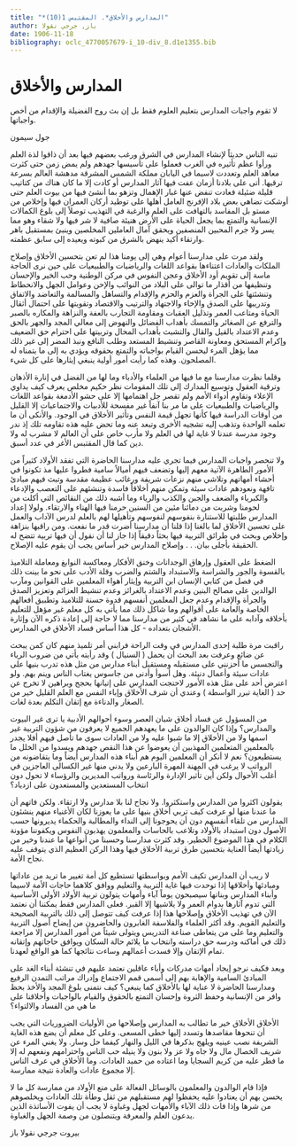```yaml
---
title: "*المدارس والأخلاق*. المقتبس 1(10)"
author: باز, جرجي نقولا
date: 1906-11-18
bibliography: oclc_4770057679-i_10-div_8.d1e1355.bib
---
```




#  المدارس والأخلاق 


 لا تقوم واجبات المدارس بتعليم العلوم فقط بل إن بث روح الفضيلة والإقدام من أخص واجباتها. 

 جول سيمون 

 تنبه الناس حديثاً لإنشاء المدارس في الشرق ورغب بعضهم فيها بعد أن ذاقوا لذة العلم ورأوا عظم تأثيره في الغرب فعملوا على تأسيسها جهدهم ولم يمض زمن حتى كثرت معاهد العلم وتعددت لاسيما في اليابان مملكة الشمس المشرقة مدهشة العالم بسرعة ترقيها. أتى على بلادنا أزمان عفت فيها آثار المدارس أو كادت إلا ما كان هناك من كتاتيب قليلة ضئيلة فعادت تنفض عنها غبار الإهمال وتزهو بما أنشئ فيها من بيوت العلم حتى أوشكت تضاهي بعض بلاد الإفرنج العامل أهلها على توطيد أركان العمران فيها وإخلاص من مستو بل المفاسد بالتهافت على العلم والرغبة في التهذيب توصلاً إلى بلوغ الكمالات الإنسانية والتمتع بما يجعل الحياة على الأرض هنيئة صافية لا شر فيها ولا شقاء وهو مما يسر ولا جرم المحبين المنصفين ويحقق آمال العاملين المخلصين وينبئ بمستقبل باهر وارتقاء أكيد ينهض بالشرق من كبوته ويعيده إلى سابق عظمته. 

 ولقد مرت على مدارسنا أعوام وهي إلى يومنا هذا لم تعن بتحسين الأخلاق وإصلاح الملكات والعادات اعتناءها بقواعد اللغات والرياضيات والطبيعيات على حين نرى الحاجة ماسة إلى تقويم أود الأخلاق وعجن النفوس في مركن الوطنية وحب الخير والإحسان وتنظيفها من أقذار ما توالى على البلاد من النوائب والإحن وعوامل الجهل والانحطاط وتنشئتها على الجرأة والعزم والحزم والإقدام والتساهل والمسالمة والتعاضد والاتفاق وتدريبها على الصدق والإخاء والاجتهاد والترتيب والاقتصاد وتقويتها على احتمال أثقال الحياة ومتاعب العمر وتذليل العقبات ومقاومة التجارب بالعفة والنزاهة والمكاره بالصبر والترفع عن الصغائر والتمسك بأهداب الفضائل والنهوض إلى معالي المجد والجهر بالحق وعدم الاعتداد بالقيل والقال والتشبث بأهداب المحال وتربيتها على احترام حق الضعيف وإكرام المستحق ومعاونة القاصر وتنشيط المستعد وطلب النافع ونبذ المضر إلى غير ذلك مما يؤهل المرء ليحسن القيام بواجباته والتمتع بحقوقه ويؤدي به إلى ما يتمناه له   المصلحون. وهذه كما رأيت أمور أولية ينبغي إيثارها على كل شيء. 

 وقلما نظرت مدارسنا مع ما فيها من العلماء والأدباء وما لها من الفضل في إنارة الأذهان   وترقية العقول وتوسيع المدارك إلى تلك المقومات نظر حكيم مخلص يعرف كيف يداوي الإعلاء وتقاوم أدواء الأمم ولم تقصر جل اهتمامها إلا على حشو الأدمغة بقواعد اللغات والرياضيات والطبيعيات على ما مر بنا آنفاً غير مفسحة للأدبيات والاجتماعيات إلا القليل من أوقات الدراسة فيها كأنها تجهل قيمة النفس وتأثير الأخلاق في الوجود. والأنكى أن ما تعلمه الواحدة وتذهب إليه تشجيه الأخرى وتبعد عنه وما تحض عليه هذه تقاومه تلك إذ ندر وجود مدرسة عندنا لا غاية لها في العلم ولا مأرب خاص على أن العالم لا مشرب له ولا دين كما قال المقتبس الأغر في عدد أسبق. 

 ولا تنحصر واجبات المدارس فيما تجري عليه مدارسنا الحاضرة التي تفقد الأولاد كثيراً من الأمور الطاهرة الآتية معهم إليها وتضعف فيهم أميالاً سامية فطروا عليها مذ تكونوا في أحشاء أمهاتهم وتلاشي منهم نزعات شريفة ورغائب عظيمة مقدسة وتبث فيهم مبادئ تافهة ونعودهم عادات سيئة وتمكن منهم أخلاقاً فاسدة وتنشئهم على التعصب والإدعاء والكبرياء والضعف والجبن والكذب والرياء وما أشبه ذلك من النقائص التي أكلت من لحومنا وشربت من دمائنا مئين من السنين حرمنا فيها الهناء والارتقاء. ولولا إعداد المدارس طلبتها للاستنارة بنفوسهم لنفوسهم وتأهيلها لهم بالعلم لدرس الآداب والعمل على تحسين الأخلاق لما بالغنا إذا قلنا أن مدارسنا أضرت قدر ما نفعت. ومن راقبها بنزاهة وإخلاص وبحث في طرائق التربية فيها بحثاً دقيقاً إذا جاز لنا أن نقول أن فيها تربية تتضح له الحقيقة بأجلى بيان. . . وإصلاح المدارس خير أساس يجب أن يقوم عليه الإصلاح. 

 الضغط على العقول وإرهاق الوجدانات وخنق الأفكار ومعاكسة النوابغ ومعاملة التلاميذ بالقسوة والجور والشراسة والاستبداد والشتم والضرب وقلة الأدب على نحو ما بينت ذلك في فصل من كتابي الإنسان ابن التربية وإيثار أهواء المعلمين على القوانين ومآرب الوالدين على مصالح البنين وعدم الاعتداد بالغرائز وعدم تنشيط العزائم وتعزيز الصدق والجرأة والإقدام وعدم جعل المعلمين أنفسهم قدوة حسنة للتلاميذ وتطبيق أفعالهم الخاصة والعامة على أقوالهم وما شاكل ذلك مما يأتي به كل معلم غير مؤهل للتعليم بأخلاقه وآدابه   على ما نشاهد في كثير من مدارسنا مما لا حاجة إلى إعادة ذكره الآن وإثارة الأشجان بتعداده - كل هذا أساس فساد الأخلاق في المدارس. 

 راقبت مرة طلبة  إحدى  المدارس في وقت الراحة فرابني أمر تلميذ منهم كان كمن يبحث   عن ضائع وعرفت بعد البحث أن يحمل ( السنيال ) وقد رأيته يأتي من ضروب الرياء والتجسس ما أحزنني على مستقبله ومستقبل أبناء مدارس من مثل هذه تدرب بنيها على عادات سيئة وأعمال دنيئة. وهل أسوأ وأدنى من جاسوس يغتاب الناس وينم بهم. ولو اعترض  أحد  على مثل هذه الأمور لاحتجت المدارس على إتيانها بحجج وبراهين لا تخرج عن حد ( الغاية تبرر الواسطة ) وعندي أن شرف الأخلاق وإباء النفس مع العلم القليل خير من الصغار والدناءة مع إتقان التكلم بعدة لغات. 

 من المسؤول عن فساد أخلاق شبان العصر وسوء أحوالهم الأدبية يا ترى غير البيوت والمدارس؟ وإذا كان الوالدون على ما يعهدهم الجميع لا يعرفون من شؤون التربية غير اسمها ولا من الأخلاق إلا ما شبوا عليه ولا من العادات سوى ما تأصل فيهم أفلا يجدر بالمعلمين المتعلمين المهذبين أن يعوضوا عن هذا النقص جهدهم ويسدوا من الخلل ما يستطيعون؟ نعم لا أنكر أن المعلمين اليوم هم أبناء هذه المدارس أيضاً وما يتقاضونه من الرواتب لا يرغب في المهنة المهرة البارعين ولا يدني منها غير الكسالى العاجزين في أغلب الأحوال ولكن أين تأثير الإدارة والرئاسة ورواتب المديرين والرؤساء لا تحول دون انتخاب المستعدين والمستعدون على ازدياد؟ 

 يقولون اكثروا من المدارس واستكثروا. ولا نجاح لنا بلا مدارس ولا ارتقاء. ولكن فاتهم أن ما عندنا منها لو عرفت كيف تربي أخلاق بنيها على ما يعوزنا لكان الأغنياء منهم ينشئون المدارس من تلقاء أنفسهم دون أن يحوجونا إلى النداء والمطالبة والحكماء يديرونها حسب الأصول دون استبداد بالأولاد وتلاعب بالحاسات والمعلمون يهذبون النفوس ويكفوننا مؤونة الكلام في هذا الموضوع الخطير. وقد كثرت مدارسنا وحسبنا من أنواعها ما عندنا وخير من زيادتها أيضاً العناية بتحسين طرق تربية الأخلاق فيها وهذا الركن العظيم الذي يتوقف عليه نجاح الأمة. 

 لا ريب أن المدارس تكيف الأمم وبواسطتها تستطيع كل أمة تغيير ما تريد من عاداتها   ومبادئها وأخلاقها إذا توحدت فيها غاية التربية والتعليم ووافق كلاهما حاجات الأمة لاسيما وأبناء المدارس وبناتها سيصبحون يوماً آباء وأمهات يتولون تربية الأولاد الأولى الأساسية التي تدوم آثارها بدوام العمر ولا يلاشيها إلا القبر. فعلى المدارس فقط يمكننا أن نعتمد الآن في تهذيب الأخلاق وإصلاحها هذا إذا عرفت كيف تتوصل إلى ذلك بالتربية الصحيحة والتعليم القويم. وقد أكثر العلماء والفلاسفة الغابرون والحاضرون من إيضاح أصول   التربية والتعليم وما على من يتعاطى صناعة التدريس ويتولى شيئاً من أمور المدارس إلا مراجعة ذلك في أماكنه ودرسه حق دراسته وانتخاب ما يلائم حالة السكان ويوافق حاجاتهم وإتقانه تمام الإتقان وإلا فسدت أعمالهم وساءت نتائجها كما هو الواقع لعهدنا. 

 وبعد فكيف نرجو إيجاد أمهات مدركات وأباء عاقلين نعتمد عليهم في تنشئة أبناء الغد على المبادئ السامية والإهابة بهم إلى أسمى قمم الاجتماع وإدراك مراتب التمدن الرفيع ومدارسنا الحاضرة لا عناية لها بالأخلاق كما ينبغي؟ كيف نتمنى بلوغ المجد والأخذ بحظ وافر من الإنسانية وحفظ الثروة وإحسان التمتع بالحقوق والقيام بالواجبات وأخلاقنا على ما هي من الفساد والالتواء؟ 

 الأخلاق الأخلاق خير ما تطالب به المدارس وإصلاحها من الأوليات الضروريات التي يجب أن تنحوها مقاصدها وتسدد إليها خطى المسعى. وعلى كل معلم أن يضع هذه الغاية الشريفة نصب عينيه ويلهج بذكرها في الليل والنهار كيفما حل وسار. ولا يغني المرء عن شريف الخصال مال ولا جاه ولا عز ولا بنون ولا ينيله حب الناس واحترامهم ونفعهم له إلا ما فطر عليه من كريم السجايا وما اعتاده من حميد العادات. وما الأخلاق في عرف الناس إلا مجموع عادات والعادة نتيجة ممارسة. 

 فإذا قام الوالدون والمعلمون بالوسائل الفعالة على منع الأولاد من ممارسة كل ما لا يحسن بهم أن يعتادوا عليه يحفظوا لهم مستقبلهم من ثقل وطأة تلك العادات ويخلصوهم من شرها وإذا فات ذلك الآباء والأمهات لجهل وغباوة لا يجب أن يفوت الأساتذة الذين يدعون العلم والمعرفة ويتنصلون من وصمة الجهل والغباوة. 

 بيروت   جرجي  نقولا  باز 
